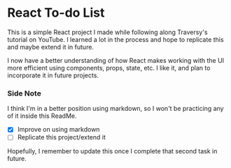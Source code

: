 # React To-do List

This is a simple React project I made while following along Traversy's tutorial on YouTube. I learned a lot in the process and hope to replicate this and maybe extend it in future.

I now have a better understanding of how React makes working with the UI more efficient using components, props, state, etc. I like it, and plan to incorporate it in future projects.

### Side Note

I think I'm in a better position using markdown, so I won't be practicing any of it inside this ReadMe. 

- [x] Improve on using markdown
- [ ] Replicate this project/extend it

Hopefully, I remember to update this once I complete that second task in future.
